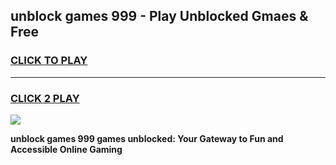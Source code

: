 
## unblock games 999 - Play Unblocked Gmaes & Free
<h3>
<a href="https://news.freeplayer.one?title=unblock_games_999&ref=23F">CLICK TO PLAY</a></h3>
<hr>

<h3>
<a href="https://news.freeplayer.one?title=unblock_games_999&ref=23F">CLICK 2 PLAY</a>
  
</h3>

<a href="https://news.freeplayer.one?title=unblock_games_999&ref=23F/"><img src="https://clearcache.store/games.png"></a>


**unblock games 999 games unblocked: Your Gateway to Fun and Accessible Online Gaming**
